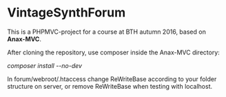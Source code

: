 # VintageSynthForum

This is a PHPMVC-project for a course at BTH autumn 2016, based on **Anax-MVC**.

After cloning the repository, use composer inside the Anax-MVC directory:

*composer install --no-dev*


In forum/webroot/.htaccess change ReWriteBase according to your folder structure on server, or remove ReWriteBase when testing with localhost.
